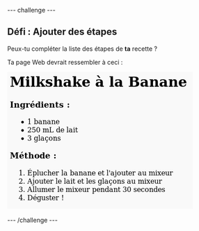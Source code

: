 --- challenge ---

## Défi : Ajouter des étapes

Peux-tu compléter la liste des étapes de **ta** recette ?

Ta page Web devrait ressembler à ceci :

![capture d'écran](images/recipe-more-method.png)

--- /challenge ---